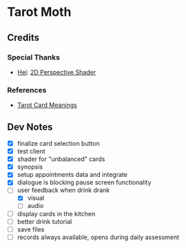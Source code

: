 # Tarot Moth


## Credits


### Special Thanks

- [Hei](https://godotshaders.com/author/hei/): [2D Perspective Shader](https://godotshaders.com/shader/2d-perspective/)

### References

- [Tarot Card Meanings](https://labyrinthos.co/blogs/tarot-card-meanings-list?srsltid=AfmBOoobQSKQ3yOKjKcpymnq0k7w8HUjkQtl3BDTnnThmWniPuVFjsr-)


## Dev Notes

- [x] finalize card selection button
- [x] test client
- [x] shader for "unbalanced" cards
- [x] synopsis
- [x] setup appointments data and integrate
- [x] dialogue is blocking pause screen functionality
- [ ] user feedback when drink drank
	- [x] visual
	- [ ] audio
- [ ] display cards in the kitchen
- [ ] better drink tutorial
- [ ] save files
- [ ] records always available, opens during daily assessment
